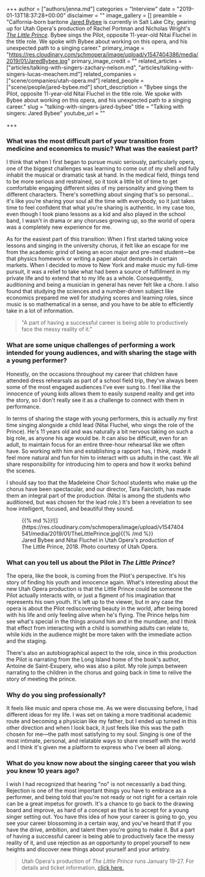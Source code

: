 +++
author = ["authors/jenna.md"]
categories = "Interview"
date = "2019-01-13T18:37:28+00:00"
disclaimer = ""
image_gallery = []
preamble = "Calfornia-born baritone [Jared Bybee](/scene/people/jared-bybee/) is currently in Salt Lake City, gearing up for Utah Opera's production of Rachel Portman and Nicholas Wright's [_The Little Prince_](https://utahopera.org/event/id/20196/). Bybee sings the Pilot, opposite 11-year-old Nitai Fluchel in the title role. We spoke with Bybee about working on this opera, and his unexpected path to a singing career."
primary_image = "https://res.cloudinary.com/schmopera/image/upload/v1547404386/media/2019/01/JaredBybee.jpg"
primary_image_credit = ""
related_articles = ["articles/talking-with-singers-zachary-nelson.md", "articles/talking-with-singers-lucas-meachem.md"]
related_companies = ["scene/companies/utah-opera.md"]
related_people = ["scene/people/jared-bybee.md"]
short_description = "Bybee sings the Pilot, opposite 11-year-old Nitai Fluchel in the title role. We spoke with Bybee about working on this opera, and his unexpected path to a singing career."
slug = "talking-with-singers-jared-bybee"
title = "Talking with singers: Jared Bybee"
youtube_url = ""

+++
### What was the most difficult part of your transition from medicine and economics to music? What was the easiest part?

I think that when I first began to pursue music seriously, particularly opera, one of the biggest challenges was learning to come out of my shell and fully inhabit the musical or dramatic task at hand. In the medical field, things tend to be more serious and restrained, so it took a little bit of time to get comfortable engaging different sides of my personality and giving them to different characters. There's something about singing that's so personal… it's like you’re sharing your soul all the time with everybody, so it just takes time to feel confident that what you're sharing is authentic. In my case too, even though I took piano lessons as a kid and also played in the school band, I wasn't in drama or any choruses growing up, so the world of opera was a completely new experience for me.

As for the easiest part of this transition: When I first started taking voice lessons and singing in the university chorus, it felt like an escape for me from the academic grind of being an econ major and pre-med student—be that physics homework or writing a paper about demands in certain markets. When I decided to move to New York and make music my full-time pursuit, it was a relief to take what had been a source of fulfillment in my private life and to extend that to my life as a whole. Consequently, auditioning and being a musician in general has never felt like a chore. I also found that studying the sciences and a number-driven subject like economics prepared me well for studying scores and learning roles, since music is so mathematical in a sense, and you have to be able to efficiently take in a lot of information.

>"A part of having a successful career is being able to productively face the messy reality of it."

### What are some unique challenges of performing a work intended for young audiences, and with sharing the stage with a young performer?

Honestly, on the occasions throughout my career that children have attended dress rehearsals as part of a school field trip, they've always been some of the most engaged audiences I've ever sung to. I feel like the innocence of young kids allows them to easily suspend reality and get into the story, so I don't really see it as a challenge to connect with them in performance.

In terms of sharing the stage with young performers, this is actually my first time singing alongside a child lead (Nitai Fluchel, who sings the role of the Prince). He's 11 years old and was naturally a bit nervous taking on such a big role, as anyone his age would be. It can also be difficult, even for an adult, to maintain focus for an entire three-hour rehearsal like we often have. So working with him and establishing a rapport has, I think, made it feel more natural and fun for him to interact with us adults in the cast. We all share responsibility for introducing him to opera and how it works behind the scenes.

I should say too that the Madeleine Choir School students who make up the chorus have been spectacular, and our director, Tara Faircloth, has made them an integral part of the production. (Nitai is among the students who auditioned, but was chosen for the lead role.) It's been a revelation to see how intelligent, focused, and beautiful they sound.

<figure data-type="image">{{% md %}}![](https://res.cloudinary.com/schmopera/image/upload/v1547404541/media/2019/01/TheLittlePrince.jpg){{% /md %}}

<figcaption>Jared Bybee and Nitai Fluchel in Utah Opera's production of The Little Prince, 2018. Photo courtesy of Utah Opera.</figcaption>

</figure>

### What can you tell us about the Pilot in _The Little Prince_?

The opera, like the book, is coming from the Pilot's perspective. It's his story of finding his youth and innocence again. What's interesting about the new Utah Opera production is that the Little Prince could be someone the Pilot actually interacts with, or just a figment of his imagination that represents his own youth. It's left up to the viewer, but in any case the opera is about the Pilot rediscovering beauty in the world, after being bored with his life and only feeling alive when he's flying. The Prince helps him see what's special in the things around him and in the mundane, and I think that effect from interacting with a child is something adults can relate to, while kids in the audience might be more taken with the immediate action and the staging.

There's also an autobiographical aspect to the role, since in this production the Pilot is narrating from the Long Island home of the book's author, Antoine de Saint-Exupery, who was also a pilot. My role jumps between narrating to the children in the chorus and going back in time to relive the story of meeting the prince.

### Why do you sing professionally?

It feels like music and opera chose me. As we were discussing before, I had different ideas for my life. I was set on taking a more traditional academic route and becoming a physician like my father, but I ended up turned in this other direction and when I look back, it just feels like this was the path chosen for me—the path most satisfying to my soul. Singing is one of the most intimate, personal, and relatable ways to share oneself with the world and I think it's given me a platform to express who I've been all along.

### What do you know now about the singing career that you wish you knew 10 years ago?

I wish I had recognized that hearing "no" is not necessarily a bad thing. Rejection is one of the most important things you have to embrace as a performer, and being told that you're not ready or not right for a certain role can be a great impetus for growth. It's a chance to go back to the drawing board and improve, as hard of a concept as that is to accept for a young singer setting out. You have this idea of how your career is going to go, you see your career blossoming in a certain way, and you've heard that if you have the drive, ambition, and talent then you're going to make it. But a part of having a successful career is being able to productively face the messy reality of it, and use rejection as an opportunity to propel yourself to new heights and discover new things about yourself and your artistry.

>Utah Opera's production of _The Little Prince_ runs January 19-27. For details and ticket information, [click here.](https://utahopera.org/event/id/20196/)
